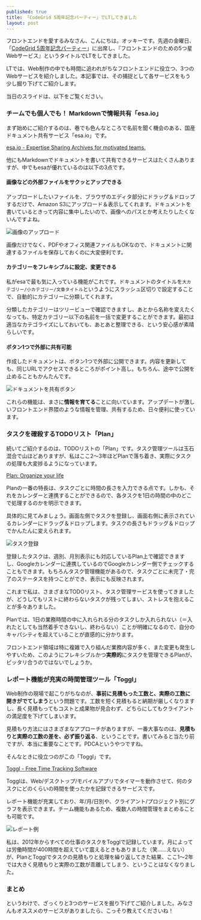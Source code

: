 ```yaml
---
published: true
title: 「CodeGrid 5周年記念パーティー」でLTしてきました
layout: post
---
```

フロントエンドを愛するみなさん、こんにちは。オッキーです。先週の金曜日、「[CodeGrid 5周年記念パーティー](https://atnd.org/events/86816)」に出席し、『フロントエンドのための5つ星Webサービス』というタイトルでLTをしてきました。

LTでは、Web制作の中でも時間に追われがちなフロントエンドに役立つ、3つのWebサービスを紹介しました。本記事では、その捕捉として各サービスをもう少し掘り下げてご紹介します。

当日のスライドは、以下をご覧ください。

<script async class="speakerdeck-embed" data-id="2094404bebd946518bb6f95c67606a0b" data-ratio="1.77777777777778" src="//speakerdeck.com/assets/embed.js"></script>

### チームでも個人でも！ Markdownで情報共有「esa.io」
まず始めにご紹介するのは、巷でも色んなところで名前を聞く機会のある、国産ドキュメント共有サービス「esa.io」です。

<a class="embedly-card" href="https://esa.io/">esa.io - Expertise Sharing Archives for motivated teams.</a><script async src="//cdn.embedly.com/widgets/platform.js" charset="UTF-8"></script>

他にもMarkdownでドキュメントを書いて共有できるサービスはたくさんありますが、中でもesaが優れているのは以下の3点です。

#### 画像などの外部ファイルをサクッとアップできる
アップロードしたいファイルを、ブラウザのエディタ部分にドラッグ＆ドロップするだけで、Amazon S3にアップロード＆表示してくれます。ドキュメントを書いているときって内容に集中したいので、画像へのパスとか考えたりしたくないんですよね。

![画像のアップロード](/images/2017/20170517.gif)

画像だけでなく、PDFやオフィス関連ファイルもOKなので、ドキュメントに関連するファイルを保存しておくのに大変便利です。

#### カテゴリーをフレキシブルに設定、変更できる
私がesaで最も気に入っている機能がこれです。ドキュメントのタイトルを`大カテゴリー/小カテゴリー/文章タイトル`というようにスラッシュ区切りで設定することで、自動的にカテゴリーに分類してくれます。

分類したカテゴリーはツリービューで確認できますし、あとから名称を変えたくなっても、特定カテゴリー以下の名前を一括で変更することができます。最初は適当なカテゴライズにしておいても、あとあと整理できる、という安心感が素晴らしいです。

#### ボタン1つで外部に共有可能
作成したドキュメントは、ボタン1つで外部に公開できます。内容を更新しても、同じURLでアクセスできるところがポイント高し。もちろん、途中で公開を止めることもかんたんです。

![ドキュメントを共有ボタン](/images/2017/20170517_b.png)

これらの機能は、まさに**情報を育てる**ことに向いています。アップデートが激しいフロントエンド界隈のような情報を管理、共有するため、日々便利に使っています。

### タスクを確殺するTODOリスト「Plan」
続いてご紹介するのは、TODOリストの「Plan」です。タスク管理ツールは玉石混合で山ほどありますが、私はここ2〜3年ほどPlanで落ち着き、実際にタスクの処理も大変捗るようになっています。

<a class="embedly-card" href="https://getplan.co/login">Plan: Organize your life</a><script async src="//cdn.embedly.com/widgets/platform.js" charset="UTF-8"></script>

Planの一番の特長は、タスクごとに時間の長さを入力できる点です。しかも、それをカレンダーと連携することができるので、各タスクを1日の時間の中のどこで処理するのかを明示できます。

具体的に見てみましょう。画面左側でタスクを登録し、画面右側に表示されているカレンダーにドラッグ＆ドロップします。タスクの長さもドラッグ＆ドロップでかんたんに変えられます。

![タスク登録](/images/2017/20170517_c.gif)

登録したタスクは、週別、月別表示にも対応しているPlan上で確認できますし、Googleカレンダーに連携しているのでGoogleカレンダー側でチェックすることもできます。もちろんタスク管理機能があるので、タスクごとに未完了・完了のステータスを持つことができ、表示にも反映されます。

これまで私は、さまざまなTODOリスト、タスク管理サービスを使ってきましたが、どうしてもリストに終わらないタスクが残ってしまい、ストレスを抱えることが多々ありました。

Planでは、1日の業務時間の中に入れられる分のタスクしか入れられない（＝入れたとしても当然着手できないし、終わらない）ことが明確になるので、自分のキャパシティを超えていることが直感的に分かります。

フロントエンド領域は特に複雑で入り組んだ業務内容が多く、また変更も発生しやすいため、このようにフレキシブルかつ**実際的**にタスクを管理できるPlanが、ピッタリ合うのではないでしょうか。

### レポート機能が充実の時間管理ツール「Toggl」
Web制作の現場で起こりがちなのが、**事前に見積もった工数と、実際の工数に開きがでてしまう**という問題です。工数を短く見積もると納期が厳しくなりますし、長く見積もってもコストと成果物が見合わず、どちらにしてもクライアントの満足度を下げてしまいます。

見積もり方法にはさまざまなアプローチがありますが、一番大事なのは、**見積もりと実際の工数の差を、必ず振り返る**、ということです。書いてみると当たり前ですが、本当に重要なことです。PDCAというやつですね。

そんなときに役立つのがこの「Toggl」です。

<a class="embedly-card" href="https://toggl.com/">Toggl - Free Time Tracking Software</a><script async src="//cdn.embedly.com/widgets/platform.js" charset="UTF-8"></script>

Togglは、Web/デスクトップ/モバイルアプリでタイマーを動作させて、何のタスクにどのくらいの時間を使ったかを記録できるサービスです。

レポート機能が充実しており、年/月/日別や、クライアント/プロジェクト別にグラフを表示できます。チーム機能もあるため、複数人の時間管理をまとめることも可能です。

![レポート例](/images/2017/20170517_d.png)

私は、2012年からすべての仕事のタスクをTogglで記録しています。月によっては労働時間が400時間を超えていて震えるときもありました（笑……えない）が、PlanとTogglでタスクの見積もりと処理を繰り返してきた結果、ここ1〜2年では大きく見積もりと実際の工数が乖離してしまう、ということはなくなりました。

### まとめ
というわけで、ざっくりと3つのサービスを掘り下げてご紹介しました。みなさんもオススメのサービスがありましたら、こっそり教えてくださいね！